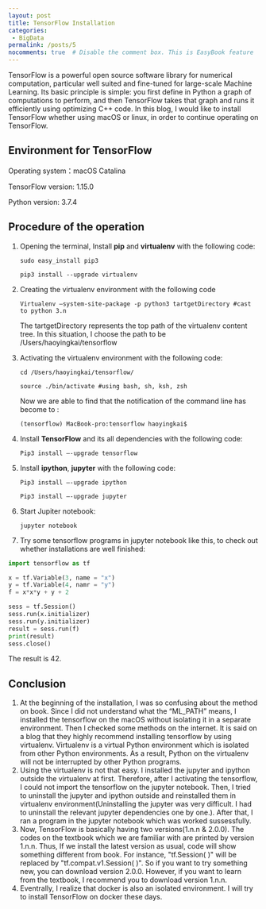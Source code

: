 ```yaml
---
layout: post
title: TensorFlow Installation
categories: 
 - BigData
permalink: /posts/5
nocomments: true  # Disable the comment box. This is EasyBook feature
---
```


TensorFlow is a powerful open source software library for numerical computation, particular well suited and fine-tuned for large-scale Machine Learning. Its basic principle is simple: you first define in Python a graph of computations to perform, and then TensorFlow takes that graph and runs it efficiently using optimizing C++ code. In this blog, I would like to install TensorFlow whether using macOS or linux, in order to continue operating on TensorFlow. 

## Environment for TensorFlow ##

Operating system：macOS Catalina

TensorFlow version: 1.15.0

Python version: 3.7.4

## Procedure of the operation ##

1. Opening the terminal, Install **pip** and **virtualenv** with the following code:

   `sudo easy_install pip3`

   `pip3 install --upgrade virtualenv`

2. Creating the virtualenv environment with the following code

   `Virtualenv –system-site-package -p python3 tartgetDirectory #cast to python 3.n`

   The tartgetDirectory represents the top path of the virtualenv content tree. In this situation, I choose the path to be /Users/haoyingkai/tensorflow

3. Activating the virtualenv environment with the following code:

   `cd /Users/haoyingkai/tensorflow/`

   `source ./bin/activate #using bash, sh, ksh, zsh  `

   Now we are able to find that the notification of the command line has become to :

   `(tensorflow) MacBook-pro:tensorflow haoyingkai$`

4. Install **TensorFlow** and its all dependencies with the following code:

   `Pip3 install –-upgrade tensorflow`

5. Install **ipython**, **jupyter** with the following code:

   `Pip3 install –-upgrade ipython`

   `Pip3 install –-upgrade jupyter`

6. Start Jupiter notebook:

   `jupyter notebook`

7. Try some tensorflow programs in jupyter notebook like this, to check out whether installations are well finished:

```python
import tensorflow as tf

x = tf.Variable(3, name = "x")
y = tf.Variable(4, namr = "y")
f = x*x*y + y + 2

sess = tf.Session()
sess.run(x.initializer)
sess.run(y.initializer)
result = sess.run(f)
print(result)
sess.close()
```

The result is 42.

## Conclusion ##

1.  At the beginning of the installation, I was so confusing about the method on book. Since I did not understand what the “ML_PATH” means, I installed the tensorflow on the macOS without isolating it in a separate environment. Then I checked some methods on the internet. It is said on a blog that they highly recommend installing tensorflow by using virtualenv. Virtualenv is a virtual Python environment which is isolated from other Python environments. As a result, Python on the virtualenv will not be interrupted by other Python programs. 
2.  Using the virtualenv is not that easy. I installed the jupyter and ipython outside the virtualenv at first. Therefore, after I activating the tensorflow, I could not import the tensorflow on the jupyter notebook. Then, I tried to uninstall the jupyter and ipython outside and reinstalled them in virtualenv environment(Uninstalling the jupyter was very difficult. I had to uninstall the relevant jupyter dependencies one by one.). After that, I ran a program in the jupyter notebook which was worked sussessfully.
3. Now, TensorFlow is basically having two versions(1.n.n & 2.0.0). The codes on the textbook which we are familiar with are  printed by version 1.n.n. Thus, If we install the latest version as usual, code will show something different from book. For instance, "tf.Session( )" will be replaced by "tf.compat.v1.Session( )". So if you want to try something new, you can download version 2.0.0. However, if you want to learn from the textbook, I recommend you to download version 1.n.n.
4. Eventrally, I realize that docker is also an isolated environment. I will try to install TensorFlow on docker these days.

